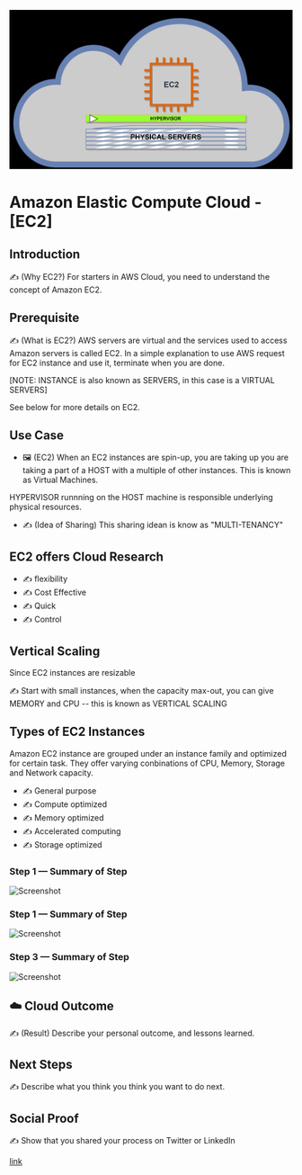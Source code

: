 ![placeholder image](EC2.jpg)

# Amazon Elastic Compute Cloud - [EC2]

## Introduction

✍️ (Why EC2?) For starters in AWS Cloud, you need to understand the concept of Amazon EC2.

## Prerequisite

✍️ (What is EC2?) AWS servers are virtual and the services used to access Amazon servers is called EC2. In a simple explanation to use AWS request for EC2 instance and use it, terminate when you are done.

[NOTE: INSTANCE is also known as SERVERS, in this case is a VIRTUAL SERVERS]

See below for more details on EC2.

## Use Case

- 🖼️ (EC2) When an EC2 instances are spin-up, you are taking up you are taking a part of a HOST with a multiple of other instances. This is known as Virtual Machines.

HYPERVISOR runnning on the HOST machine is responsible underlying physical resources.

- ✍️ (Idea of Sharing) This sharing idean is know as "MULTI-TENANCY"

## EC2 offers Cloud Research

- ✍️  flexibility
- ✍️  Cost Effective
- ✍️  Quick
- ✍️  Control


## Vertical Scaling

Since EC2 instances are resizable

✍️ Start with small instances, when the capacity max-out, you can give MEMORY and CPU -- this is known as VERTICAL SCALING

## Types of EC2 Instances

Amazon EC2 instance are grouped under an instance family and optimized for certain task. They offer varying conbinations of CPU, Memory, Storage and Network capacity.

- ✍️  General purpose
- ✍️  Compute optimized
- ✍️  Memory optimized
- ✍️  Accelerated computing
- ✍️  Storage optimized

### Step 1 — Summary of Step

![Screenshot](https://via.placeholder.com/500x300)

### Step 1 — Summary of Step

![Screenshot](https://via.placeholder.com/500x300)

### Step 3 — Summary of Step

![Screenshot](https://via.placeholder.com/500x300)

## ☁️ Cloud Outcome

✍️ (Result) Describe your personal outcome, and lessons learned.

## Next Steps

✍️ Describe what you think you think you want to do next.

## Social Proof

✍️ Show that you shared your process on Twitter or LinkedIn

[link](link)
